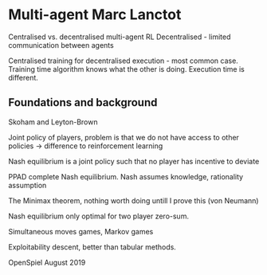 # Multi-agent Marc Lanctot

Centralised vs. decentralised multi-agent RL
Decentralised - limited communication between agents

Centralised training for decentralised execution - most common case. Training time algorithm knows what the other is doing. Execution time is different.

## Foundations and background
Skoham and Leyton-Brown

Joint policy of players, problem is that we do not have access to other policies -> difference to reinforcement learning

Nash equilibrium is a joint policy such that no player has incentive to deviate

PPAD complete Nash equilibrium.
Nash assumes knowledge, rationality assumption

The Minimax theorem, nothing worth doing untill I prove this (von Neumann)

Nash equilibrium only optimal for two player zero-sum.


Simultaneous moves games, Markov games

Exploitability descent, better than tabular methods.

OpenSpiel August 2019
